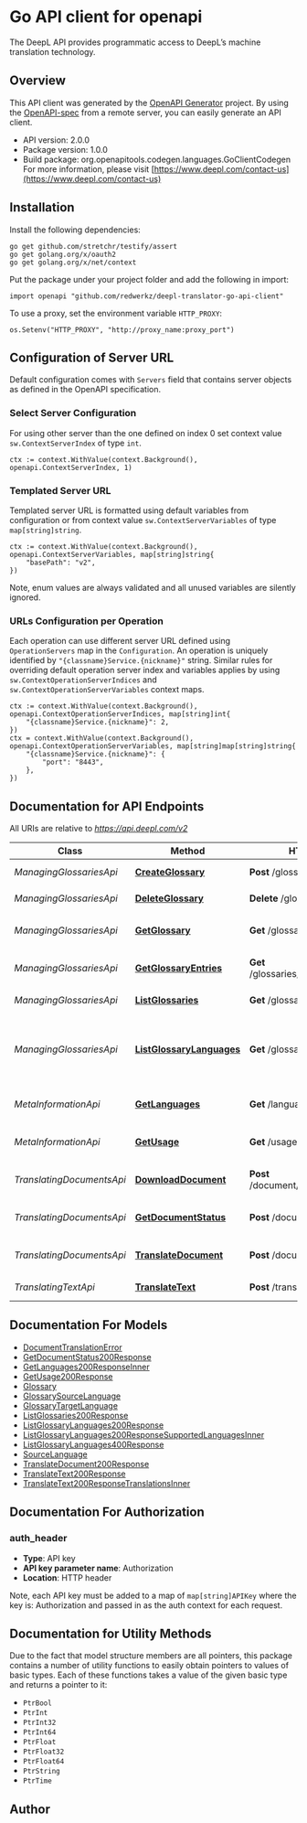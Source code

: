 # Go API client for openapi

The DeepL API provides programmatic access to DeepL’s machine translation technology.

## Overview
This API client was generated by the [OpenAPI Generator](https://openapi-generator.tech) project.  By using the [OpenAPI-spec](https://www.openapis.org/) from a remote server, you can easily generate an API client.

- API version: 2.0.0
- Package version: 1.0.0
- Build package: org.openapitools.codegen.languages.GoClientCodegen
For more information, please visit [https://www.deepl.com/contact-us](https://www.deepl.com/contact-us)

## Installation

Install the following dependencies:

```shell
go get github.com/stretchr/testify/assert
go get golang.org/x/oauth2
go get golang.org/x/net/context
```

Put the package under your project folder and add the following in import:

```golang
import openapi "github.com/redwerkz/deepl-translator-go-api-client"
```

To use a proxy, set the environment variable `HTTP_PROXY`:

```golang
os.Setenv("HTTP_PROXY", "http://proxy_name:proxy_port")
```

## Configuration of Server URL

Default configuration comes with `Servers` field that contains server objects as defined in the OpenAPI specification.

### Select Server Configuration

For using other server than the one defined on index 0 set context value `sw.ContextServerIndex` of type `int`.

```golang
ctx := context.WithValue(context.Background(), openapi.ContextServerIndex, 1)
```

### Templated Server URL

Templated server URL is formatted using default variables from configuration or from context value `sw.ContextServerVariables` of type `map[string]string`.

```golang
ctx := context.WithValue(context.Background(), openapi.ContextServerVariables, map[string]string{
	"basePath": "v2",
})
```

Note, enum values are always validated and all unused variables are silently ignored.

### URLs Configuration per Operation

Each operation can use different server URL defined using `OperationServers` map in the `Configuration`.
An operation is uniquely identified by `"{classname}Service.{nickname}"` string.
Similar rules for overriding default operation server index and variables applies by using `sw.ContextOperationServerIndices` and `sw.ContextOperationServerVariables` context maps.

```
ctx := context.WithValue(context.Background(), openapi.ContextOperationServerIndices, map[string]int{
	"{classname}Service.{nickname}": 2,
})
ctx = context.WithValue(context.Background(), openapi.ContextOperationServerVariables, map[string]map[string]string{
	"{classname}Service.{nickname}": {
		"port": "8443",
	},
})
```

## Documentation for API Endpoints

All URIs are relative to *https://api.deepl.com/v2*

Class | Method | HTTP request | Description
------------ | ------------- | ------------- | -------------
*ManagingGlossariesApi* | [**CreateGlossary**](docs/ManagingGlossariesApi.md#createglossary) | **Post** /glossaries | Create a Glossary
*ManagingGlossariesApi* | [**DeleteGlossary**](docs/ManagingGlossariesApi.md#deleteglossary) | **Delete** /glossaries/{glossary_id} | Delete a Glossary
*ManagingGlossariesApi* | [**GetGlossary**](docs/ManagingGlossariesApi.md#getglossary) | **Get** /glossaries/{glossary_id} | Retrieve Glossary Details
*ManagingGlossariesApi* | [**GetGlossaryEntries**](docs/ManagingGlossariesApi.md#getglossaryentries) | **Get** /glossaries/{glossary_id}/entries | Retrieve Glossary Entries
*ManagingGlossariesApi* | [**ListGlossaries**](docs/ManagingGlossariesApi.md#listglossaries) | **Get** /glossaries | List all Glossaries
*ManagingGlossariesApi* | [**ListGlossaryLanguages**](docs/ManagingGlossariesApi.md#listglossarylanguages) | **Get** /glossary-language-pairs | List Language Pairs Supported by Glossaries
*MetaInformationApi* | [**GetLanguages**](docs/MetaInformationApi.md#getlanguages) | **Get** /languages | Retrieve Supported Languages
*MetaInformationApi* | [**GetUsage**](docs/MetaInformationApi.md#getusage) | **Get** /usage | Check Usage and Limits
*TranslatingDocumentsApi* | [**DownloadDocument**](docs/TranslatingDocumentsApi.md#downloaddocument) | **Post** /document/{document_id}/result | Download Translated Document
*TranslatingDocumentsApi* | [**GetDocumentStatus**](docs/TranslatingDocumentsApi.md#getdocumentstatus) | **Post** /document/{document_id} | Check Document Status
*TranslatingDocumentsApi* | [**TranslateDocument**](docs/TranslatingDocumentsApi.md#translatedocument) | **Post** /document | Upload and Translate a Document
*TranslatingTextApi* | [**TranslateText**](docs/TranslatingTextApi.md#translatetext) | **Post** /translate | Request Translation


## Documentation For Models

 - [DocumentTranslationError](docs/DocumentTranslationError.md)
 - [GetDocumentStatus200Response](docs/GetDocumentStatus200Response.md)
 - [GetLanguages200ResponseInner](docs/GetLanguages200ResponseInner.md)
 - [GetUsage200Response](docs/GetUsage200Response.md)
 - [Glossary](docs/Glossary.md)
 - [GlossarySourceLanguage](docs/GlossarySourceLanguage.md)
 - [GlossaryTargetLanguage](docs/GlossaryTargetLanguage.md)
 - [ListGlossaries200Response](docs/ListGlossaries200Response.md)
 - [ListGlossaryLanguages200Response](docs/ListGlossaryLanguages200Response.md)
 - [ListGlossaryLanguages200ResponseSupportedLanguagesInner](docs/ListGlossaryLanguages200ResponseSupportedLanguagesInner.md)
 - [ListGlossaryLanguages400Response](docs/ListGlossaryLanguages400Response.md)
 - [SourceLanguage](docs/SourceLanguage.md)
 - [TranslateDocument200Response](docs/TranslateDocument200Response.md)
 - [TranslateText200Response](docs/TranslateText200Response.md)
 - [TranslateText200ResponseTranslationsInner](docs/TranslateText200ResponseTranslationsInner.md)


## Documentation For Authorization



### auth_header

- **Type**: API key
- **API key parameter name**: Authorization
- **Location**: HTTP header

Note, each API key must be added to a map of `map[string]APIKey` where the key is: Authorization and passed in as the auth context for each request.


## Documentation for Utility Methods

Due to the fact that model structure members are all pointers, this package contains
a number of utility functions to easily obtain pointers to values of basic types.
Each of these functions takes a value of the given basic type and returns a pointer to it:

* `PtrBool`
* `PtrInt`
* `PtrInt32`
* `PtrInt64`
* `PtrFloat`
* `PtrFloat32`
* `PtrFloat64`
* `PtrString`
* `PtrTime`

## Author



